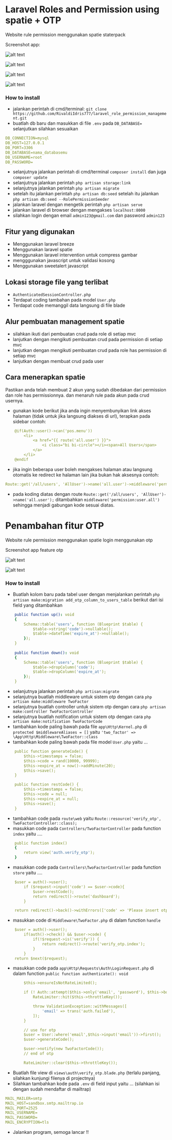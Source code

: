 # Laravel Roles and Permission using spatie + OTP

Website rule permission menggunakan spatie staterpack

Screenshot app:

![alt text](https://github.com/RivaldiIdris777/laravel_role_permission_management/blob/main/public/upload/sc_app/login.png?raw=true)

![alt text](https://github.com/RivaldiIdris777/laravel_role_permission_management/blob/main/public/upload/sc_app/role.png?raw=true)

![alt text](https://github.com/RivaldiIdris777/laravel_role_permission_management/blob/main/public/upload/sc_app/permission.png?raw=true)

![alt text](https://github.com/RivaldiIdris777/laravel_role_permission_management/blob/main/public/upload/sc_app/role_has_permission.png?raw=true)


### How to install

- jalankan perintah di cmd/terminal: `git clone https://github.com/RivaldiIdris777/laravel_role_permission_management.git`
- buatlah db baru dan masukkan di file `.env` pada `DB_DATABASE=` selanjutkan silahkan sesuaikan
```yaml
DB_CONNECTION=mysql
DB_HOST=127.0.0.1
DB_PORT=3306
DB_DATABASE=nama_databasemu
DB_USERNAME=root
DB_PASSWORD=
```
- selanjutnya jalankan perintah di cmd/terminal `composer install` dan juga `composer update`
- selanjutnya jalankan perintah `php artisan storage:link`
- selanjutnya jalankan perintah `php artisan migrate`
- setelah itu jalankan perintah `php artisan db:seed` setelah itu jalankan `php artisan db:seed --RolePermissionSeeder`
- jalankan laravel dengan mengetik perintah `php artisan serve`
- jalankan laravel di browser dengan mengakses `localhost:8000`
- silahkan login dengan email `admin123@gmail.com` dan password `admin123`

## Fitur yang digunakan
- Menggunakan laravel breeze
- Menggunakan laravel spatie
- Menggunakan laravel intervention untuk compress gambar
- mengggunakan javascript untuk validasi kosong
- Menggunakan sweetalert javascript

## Lokasi storage file yang terlibat
- `AuthenticatedSessionController.php`
- Terdapat coding tambahan pada model `User.php`
- Terdapat code memanggil data langsung di file blade

## Alur pembuatan management spatie
- silahkan ikuti dari pembuatan crud pada role di setiap mvc
- lanjutkan dengan mengikuti pembuatan crud pada permission di setiap mvc
- lanjutkan dengan mengikuti pembuatan crud pada role has permission di setiap mvc
- lanjutkan dengan membuat crud pada user

## Cara menerapkan spatie
Pastikan anda telah membuat 2 akun yang sudah dibedakan dari permission dan role has permissionnya. dan menaruh rule pada akun pada crud usernya.
- gunakan kode berikut jika anda ingin menyembunyikan link akses halaman (tidak untuk jika langsung diakses di url), terapkan pada sidebar contoh:
```yaml
    @if(Auth::user()->can('pos.menu'))
        <li>
            <a href="{{ route('all.user') }}">
                <i class="bi bi-circle"></i><span>All Users</span>
            </a>
        </li>
    @endif
```
- jika ingin beberapa user boleh mengakses halaman atau langsung otomatis ke redirect ke halaman lain jika bukan hak aksesnya contoh:
```yaml
Route::get('/all/users', 'AllUser')->name('all.user')->middleware('permission:user.all');
```
- pada koding diatas dengan route `Route::get('/all/users', 'AllUser')->name('all.user');` ditambahkan `middleware('permission:user.all')` sehingga menjadi gabungan kode sesuai diatas.


# Penambahan fitur OTP

Website rule permission menggunakan spatie login menggunakan otp

Screenshot app feature otp

![alt text](https://github.com/RivaldiIdris777/laravel_role_permission_management/blob/feature_otp/public/upload/sc_app/otp_laravel.png?raw=true)

![alt text](https://github.com/RivaldiIdris777/laravel_role_permission_management/blob/feature_otp/public/upload/sc_app/mailtrapotp_laravel.png?raw=true)


### How to install

- Buatlah kolom baru pada tabel user dengan menjalankan perintah `php artisan make:migration add_otp_column_to_users_table` berikut dari isi field yang ditambahkan
```yaml
    public function up(): void
    {
        Schema::table('users', function (Blueprint $table) {
            $table->string('code')->nullable();
            $table->dateTime('expire_at')->nullable();
        });
    }
    
    public function down(): void
    {
        Schema::table('users', function (Blueprint $table) {
            $table->dropColumn('code');
            $table->dropColumn('expire_at');
        });
    }
```
- selanjutnya jalankan perintah `php artisan:migrate`
- selanjutnya buatlah middleware untuk sistem otp dengan cara `php artisan make:middleware TwoFactor`
- selanjutnya buatlah controller untuk sistem otp dengan cara `php artisan make:controller TwoFactorController`
- selanjutnya buatlah notification untuk sistem otp dengan cara `php artisan make:notification TwoFactorCode`
- tambahkan kode paling bawah pada file `app\Http\Kernel.php` di `protected $middlewareAliases = []` yaitu `'two_factor' => \App\Http\Middleware\TwoFactor::class`
- tambahkan kode paling bawah pada file model `User.php` yaitu ...
```yaml
    public function generateCode() {
        $this->timestamps = false;
        $this->code = rand(10000, 99999);
        $this->expire_at = now()->addMinute(20);
        $this->save();
    }

    public function restCode() {
        $this->timestamps = false;
        $this->code = null;
        $this->expire_at = null;
        $this->save();
    }
```
- tambahkan code pada `route\web` yaitu `Route::resource('verify_otp', TwoFactorController::class);`
- masukkan code pada `Controllers/TwoFactorController` pada function `index` yaitu ....
```yaml
    public function index()
    {
        return view('auth.verify_otp');
    }
```
- masukkan code pada `Controllers\TwoFactorController` pada function `store` yaitu ....
```yaml
    $user = auth()->user(); 
        if ($request->input('code') == $user->code){
            $user->restCode();
            return redirect()->route('dashboard');
        }

    return redirect()->back()->withErrors(['code' => 'Please insert otp field']);
```
- masukkan code di `Middleware\TwoFactor.php` di dalam function `handle`
```yaml
    $user = auth()->user();
        if(auth()->check() && $user->code) {
            if(!$request->is('verify')) {
                return redirect()->route('verify_otp.index');
            }
        }
    return $next($request);
```
- masukkan code pada `app\Http\Requests\Auth\LoginRequest.php` di dalam function `public function authenticate(): void`
```yaml
        $this->ensureIsNotRateLimited();

        if (! Auth::attempt($this->only('email', 'password'), $this->boolean('remember'))) {
            RateLimiter::hit($this->throttleKey());

            throw ValidationException::withMessages([
                'email' => trans('auth.failed'),
            ]);
        }

        // use for otp
        $user = User::where('email',$this->input('email'))->first();
        $user->generateCode();

        $user->notify(new TwoFactorCode());
        // end of otp

        RateLimiter::clear($this->throttleKey());
```
- Buatlah file view di `views\auth\verify_otp.blade.php` (terlalu panjang, silahkan kunjungi filenya di projectnya)
- Silahkan tambahkan kode pada `.env` di field input yaitu ... (silahkan isi dengan sudah mendaftar di mailtrap)
```yaml
MAIL_MAILER=smtp
MAIL_HOST=sandbox.smtp.mailtrap.io
MAIL_PORT=2525
MAIL_USERNAME=
MAIL_PASSWORD=
MAIL_ENCRYPTION=tls
```
- Jalankan program, semoga lancar !!

